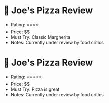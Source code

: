 # 🍕 Joe's Pizza Review
- Rating: ⭐⭐⭐⭐
- Price: $$
- Must Try: Classic Margherita
- Notes: Currently under review by food critics

# 🍕 Joe's Pizza Review
- Rating: ⭐⭐⭐⭐⭐
- Price: $$
- Must Try: Pizza is great
- Notes: Currently under review by food critics